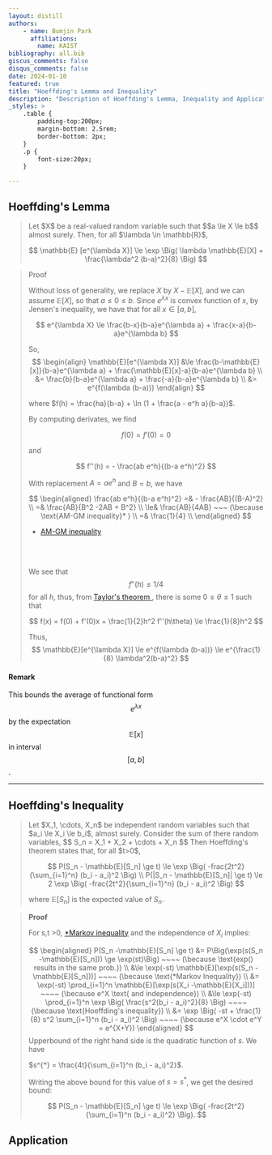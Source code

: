 ```yaml
---
layout: distill
authors: 
    - name: Bumjin Park
      affiliations:
        name: KAIST
bibliography: all.bib
giscus_comments: false
disqus_comments: false
date: 2024-01-10
featured: true
title: "Hoeffding's Lemma and Inequality"
description: "Description of Hoeffding's Lemma, Inequality and Applications"
_styles: >
    .table {
        padding-top:200px;
        margin-bottom: 2.5rem;
        border-bottom: 2px;
    }
    .p {
        font-size:20px;
    }

---
```



## Hoeffding's Lemma

<blockquote>
Let $X$ be a real-valued random variable such that $$a \le X \le b$$ almost surely. Then, for all $\lambda \in \mathbb{R}$, 

$$ 
\mathbb{E} [e^{\lambda X}] \le \exp \Big(  \lambda \mathbb{E}[X] + \frac{\lambda^2 (b-a)^2}{8} \Big)
$$ 

</blockquote>

<blockquote>
Proof

Without loss of generality, we replace $X$ by $X- \mathbb{E}[X]$, and we can assume $\mathbb{E}[X]$, so that $a \le 0 \le b$.
Since $e^{\lambda x}$ is convex function of $x$, by Jensen's inequality, we have that for all $x \in [a,b]$,

$$
e^{\lambda X} \le \frac{b-x}{b-a}e^{\lambda a} + \frac{x-a}{b-a}e^{\lambda b}
$$

So, 
$$
\begin{align}
\mathbb{E}[e^{\lambda X}] &\le \frac{b-\mathbb{E}[x]}{b-a}e^{\lambda a} + \frac{\mathbb{E}[x]-a}{b-a}e^{\lambda b} \\
&= \frac{b}{b-a}e^{\lambda a} + \frac{-a}{b-a}e^{\lambda b} \\
&= e^{f(\lambda (b-a))}
\end{align}
$$

where $f(h) = \frac{ha}{b-a} + \ln (1 + \frac{a - e^h a}{b-a})$. 

By computing derivates, we find

$$
f(0) = f'(0) = 0 
$$

and 

$$
f''(h) = - \frac{ab e^h}{(b-a e^h)^2}
$$

With replacement $A = ae^h$ and $B=b$, we have 

$$
\begin{aligned}
\frac{ab e^h}{(b-a e^h)^2} =& - \frac{AB}{(B-A)^2}  \\
 =& \frac{AB}{B^2 -2AB + B^2} \\
 \le& \frac{AB}{4AB}  ~~~ (\because \text{AM-GM inequality}* ) \\
 =& \frac{1}{4} \\
\end{aligned}
$$

* <a href="/main_articles/geometry" > AM-GM inequality </a>
<br>
<br>

We see that $$f''(h) \le 1/4$$ for all $h$, thus, from <a href="/main_articles/taylor_s_theorem" > Taylor's theorem </a>, there is some $0 \le \theta \le 1$ such that 

$$
f(x) = f(0) + f'(0)x + \frac{1}{2}h^2 f''(h\theta) \le \frac{1}{8}h^2
$$

Thus, 
$$
\mathbb{E}[e^{\lambda X}] \le e^{f(\lambda (b-a))} \le e^{\frac{1}{8} \lambda^2(b-a)^2}
$$

</blockquote>

#### Remark 

This bounds the average of functional form $$e^{\lambda x}$$ by the expectation $$\mathbb{E}[x]$$ in interval $$[a,b]$$. 

<hr>

## Hoeffding's Inequality 

<blockquote>
Let $X_1, \cdots, X_n$ be independent random variables such that $a_i \le X_i \le b_i$, almost surely. Consider the sum of there random variables, 
$$
S_n = X_1 + X_2 + \cdots + X_n
$$
Then Hoeffding's theorem states that, for all $t>0$, 

$$
P(S_n - \mathbb{E}[S_n] \ge t) \le \exp \Big(  -frac{2t^2}{\sum_{i=1}^n} (b_i - a_i)^2 \Big) \\ 
P(|S_n - \mathbb{E}[S_n]| \ge t) \le 2 \exp \Big(  -frac{2t^2}{\sum_{i=1}^n} (b_i - a_i)^2 \Big)
$$

where $\mathbb{E}[S_n]$ is the expected value of $S_n$. 
</blockquote>


<blockquote>
<strong>Proof</strong>

For s,t >0, [*Markov inequality](/main_articles/markov) and the independence of $X_i$ implies:

$$
\begin{aligned}
P(S_n -\mathbb{E}[S_n] \ge t) 
&= P\Big(\exp(s(S_n -\mathbb{E}[S_n])) \ge \exp(st)\Big)  ~~~~ (\because \text{exp() results in the same prob.}) \\
&\le \exp(-st) \mathbb{E}[\exp(s(S_n -\mathbb{E}[S_n]))] ~~~~ (\because \text{*Markov Inequality})  \\
&= \exp(-st) \prod_{i=1}^n \mathbb{E}[\exp(s(X_i -\mathbb{E}[X_i]))]  ~~~~ (\because e^X \text{ and independence}) \\
&\le \exp(-st) \prod_{i=1}^n \exp \Big( \frac{s^2(b_i - a_i)^2}{8} \Big)   ~~~~ (\because \text{Hoeffding's inequality}) \\ 
&= \exp \Big( -st + \frac{1}{8} s^2 \sum_{i=1}^n (b_i - a_i)^2 \Big) ~~~~ (\because e^X \cdot e^Y = e^{X+Y})
\end{aligned}
$$
Upperbound of the right hand side is the quadratic function of $s$. We have

$s^{*} = \frac{4t}{\sum_{i=1}^n (b_i - a_i)^2}$.

Writing the above bound for this value of $s=s^*$, we get the desired bound:

$$
P(S_n - \mathbb{E}[S_n] \ge t) \le \exp \Big( -frac{2t^2}{\sum_{i=1}^n (b_i - a_i)^2} \Big).
$$

</blockquote>


## Application